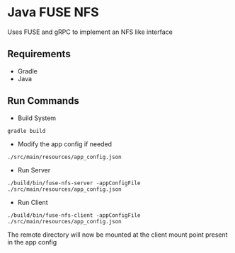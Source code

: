 # Java FUSE NFS
Uses FUSE and gRPC to implement an NFS like interface 

## Requirements
* Gradle
* Java

## Run Commands

* Build System
```
gradle build
```

* Modify the app config if needed
```
./src/main/resources/app_config.json 
```

* Run Server
```
./build/bin/fuse-nfs-server -appConfigFile ./src/main/resources/app_config.json 
```

* Run Client
```
./build/bin/fuse-nfs-client -appConfigFile ./src/main/resources/app_config.json
```

The remote directory will now be mounted at the client mount point present in the app config

